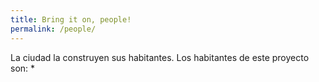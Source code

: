 ```yaml
---
title: Bring it on, people!
permalink: /people/
---
```


La ciudad la construyen sus habitantes. Los habitantes de este proyecto son:
*